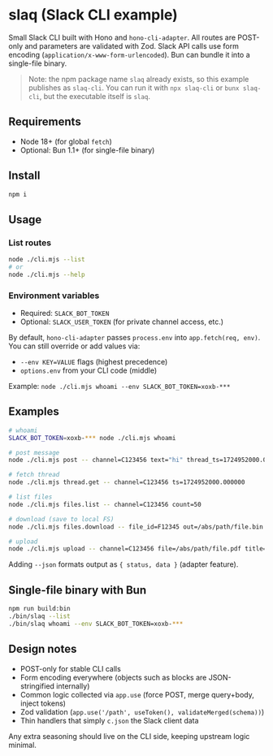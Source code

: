 # slaq (Slack CLI example)

Small Slack CLI built with Hono and `hono-cli-adapter`. All routes are POST-only and parameters are validated with Zod. Slack API calls use form encoding (`application/x-www-form-urlencoded`). Bun can bundle it into a single-file binary.

> Note: the npm package name `slaq` already exists, so this example publishes as `slaq-cli`. You can run it with `npx slaq-cli` or `bunx slaq-cli`, but the executable itself is `slaq`.

## Requirements
- Node 18+ (for global `fetch`)
- Optional: Bun 1.1+ (for single-file binary)

## Install

```bash
npm i
```

## Usage

### List routes

```bash
node ./cli.mjs --list
# or
node ./cli.mjs --help
```

### Environment variables
- Required: `SLACK_BOT_TOKEN`
- Optional: `SLACK_USER_TOKEN` (for private channel access, etc.)

By default, `hono-cli-adapter` passes `process.env` into `app.fetch(req, env)`. You can still override or add values via:

- `--env KEY=VALUE` flags (highest precedence)
- `options.env` from your CLI code (middle)

Example: `node ./cli.mjs whoami --env SLACK_BOT_TOKEN=xoxb-***`

## Examples

```bash
# whoami
SLACK_BOT_TOKEN=xoxb-*** node ./cli.mjs whoami

# post message
node ./cli.mjs post -- channel=C123456 text="hi" thread_ts=1724952000.000000

# fetch thread
node ./cli.mjs thread.get -- channel=C123456 ts=1724952000.000000

# list files
node ./cli.mjs files.list -- channel=C123456 count=50

# download (save to local FS)
node ./cli.mjs files.download -- file_id=F12345 out=/abs/path/file.bin

# upload
node ./cli.mjs upload -- channel=C123456 file=/abs/path/file.pdf title=Report comment="Uploading"
```

Adding `--json` formats output as `{ status, data }` (adapter feature).

## Single-file binary with Bun

```bash
npm run build:bin
./bin/slaq --list
./bin/slaq whoami --env SLACK_BOT_TOKEN=xoxb-***
```

## Design notes
- POST-only for stable CLI calls
- Form encoding everywhere (objects such as blocks are JSON-stringified internally)
- Common logic collected via `app.use` (force POST, merge query+body, inject tokens)
- Zod validation (`app.use('/path', useToken(), validateMerged(schema))`)
- Thin handlers that simply `c.json` the Slack client data

Any extra seasoning should live on the CLI side, keeping upstream logic minimal.
